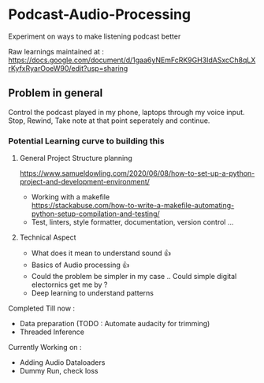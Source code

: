 # Podcast-Audio-Processing
Experiment on ways to make listening podcast better

Raw learnings maintained at : 
https://docs.google.com/document/d/1gaa6yNEmFcRK9GH3IdASxcCh8qLXrKyfxRyarOoeW90/edit?usp=sharing

## Problem in general 

Control the podcast played in my phone, laptops through my voice input. Stop, Rewind, Take note at that point seperately and continue.



### Potential Learning curve to building this 



1)  General Project Structure planning 

    https://www.samueldowling.com/2020/06/08/how-to-set-up-a-python-project-and-development-environment/

    - Working with a makefile    
    https://stackabuse.com/how-to-write-a-makefile-automating-python-setup-compilation-and-testing/
    - Test, linters, style formatter, documentation, version    control ...

2) Technical Aspect

    - What does it mean to understand sound :+1:
    - Basics of Audio processing  :+1: 
    - Could the problem be simpler in my case .. Could simple digital electornics get me by ?
    - Deep learning to understand patterns 


Completed Till now : 
- Data preparation (TODO : Automate audacity for trimming)
- Threaded Inference

Currently Working on :
- Adding Audio Dataloaders
- Dummy Run, check loss

